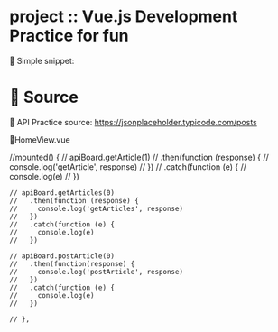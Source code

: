 # project :: Vue.js Development Practice for fun

🚀 Simple snippet:

<!-- eslint-disable vue/valid-template-root -->
<template>
    <div></div>
</template>
<script>
export default {
  components: {},
  data() {
    return {
      sampleData: ''
    }
  },
  setup() {},
  created() {},
  mounted() {},
  unmounted() {},
  methods: {}
}
</script>


# 🚀 Source

🔖 API Practice source: https://jsonplaceholder.typicode.com/posts



🔖HomeView.vue


  //mounted() {
 // apiBoard.getArticle(1)
    //   .then(function (response) {
    //     console.log('getArticle', response)
    //   })
    //   .catch(function (e) {
    //     console.log(e)
    //   })

    // apiBoard.getArticles(0)
    //   .then(function (response) {
    //     console.log('getArticles', response)
    //   })
    //   .catch(function (e) {
    //     console.log(e)
    //   })

    // apiBoard.postArticle(0)
    //   .then(function(response) {
    //     console.log('postArticle', response)
    //   })
    //   .catch(function (e) {
    //     console.log(e)
    //   })

    // },







<!-- eslint-disable vue/multi-word-component-names -->
<template>
    <div></div>
</template>
<script>
export default {
  components: {},
  data() {
    return {
      sampleData: ''
    }
  },
  setup() {},
  created() {},
  mounted() {},
  unmounted() {},
  methods: {}
}
</script>
